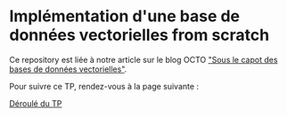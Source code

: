 # Implémentation d'une base de données vectorielles from scratch

Ce repository est liée à notre article sur le blog OCTO ["Sous le capot des bases de données vectorielles"](https://blog.octo.com/sous-le-capot-des-bases-de-donnees-vectorielles-(vector-databases)).

Pour suivre ce TP, rendez-vous à la page suivante :

[Déroulé du TP](https://aurelienmassiot.github.io/simple_vector_db/tp_simple_vector_db/#0)